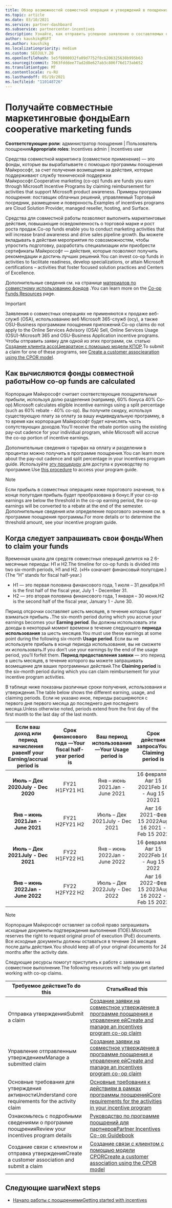 ```yaml
---
title: Обзор возможностей совместной операции и утверждений в поощрениях
ms.topic: article
ms.date: 03/10/2021
ms.service: partner-dashboard
ms.subservice: partnercenter-incentives
description: Узнайте, как отправить успешное заявление о составляемых операциях для поощрения, организуя соответствующую документацию, счета, заявления и подтверждение выполнения.
author: kaushikgMSFT
ms.author: kaushikg
ms.localizationpriority: medium
ms.custom: SEOJULY.20
ms.openlocfilehash: 5e5f8000032fa09d7752f8c6206325630b995b63
ms.sourcegitcommit: 7063fdddee77ad2d8e627ab3c806f76d173ab652
ms.translationtype: MT
ms.contentlocale: ru-RU
ms.lasthandoff: 05/19/2021
ms.locfileid: "110148726"
---
```

# <a name="earn-cooperative-marketing-funds"></a><span data-ttu-id="73327-103">Получайте совместные маркетинговые фонды</span><span class="sxs-lookup"><span data-stu-id="73327-103">Earn cooperative marketing funds</span></span>

<span data-ttu-id="73327-104">**Соответствующие роли**: администратор поощрения | Пользователь поощрения</span><span class="sxs-lookup"><span data-stu-id="73327-104">**Appropriate roles**: Incentives admin | Incentives user</span></span>

<span data-ttu-id="73327-105">Средства совместной маркетинга (совместное применение) — это фонды, которые вы вырабатываете с помощью программы поощрения Майкрософт, за счет получения возмещения за действия, которые поддерживают службу технической поддержки Майкрософт.</span><span class="sxs-lookup"><span data-stu-id="73327-105">Cooperative marketing (co-op) funds are funds you earn through Microsoft Incentive Programs by claiming reimbursement for activities that support Microsoft product awareness.</span></span> <span data-ttu-id="73327-106">Примеры программ поощрения: поставщик облачных решений, управляемый Торговый посредник, размещение и поверхность.</span><span class="sxs-lookup"><span data-stu-id="73327-106">Examples of incentives programs are Cloud Solution Provider, managed reseller, hosting, and Surface.</span></span>

<span data-ttu-id="73327-107">Средства для совместной работы позволяют выполнять маркетинговые действия, повышающие осведомленность о торговой марке и рост роста продаж.</span><span class="sxs-lookup"><span data-stu-id="73327-107">Co-op funds enable you to conduct marketing activities that will increase brand awareness and drive sales pipeline growth.</span></span> <span data-ttu-id="73327-108">Вы можете вкладывать в действия мероприятия по совозможностям, чтобы упростить подготовку, разработать специализации или приобрести сертификаты Майкрософт — действия, которые позволяют получить рекомендации и достичь лучших решений.</span><span class="sxs-lookup"><span data-stu-id="73327-108">You can invest co-op funds in activities to facilitate readiness, develop specializations, or attain Microsoft certifications – activities that foster focused solution practices and Centers of Excellence.</span></span>

<span data-ttu-id="73327-109">Дополнительные сведения см. на странице [материалов по совместному использованию фондов](https://partner.microsoft.com/asset/collection/co-op-funds-resources#/) .</span><span class="sxs-lookup"><span data-stu-id="73327-109">You can learn more on the [Co-op Funds Resources](https://partner.microsoft.com/asset/collection/co-op-funds-resources#/) page.</span></span>

>[!Important]
><span data-ttu-id="73327-110">Заявления о совместных операциях не применяются к продаже веб-служб (OSA), использованию веб Microsoft 365-служб (осу), а также OSU-Business программам поощрения приложений.</span><span class="sxs-lookup"><span data-stu-id="73327-110">Co-op claims do not apply to the Online Services Advisory (OSA) Sell, Online Services Usage (OSU)-Microsoft 365 and OSU-Business Application incentive programs.</span></span> <span data-ttu-id="73327-111">Чтобы отправить заявку для одной из этих программ, см. статью [Создание клиента ассоЦиеаратион с помощью модели КПОР](submit-osa-claim.md).</span><span class="sxs-lookup"><span data-stu-id="73327-111">To submit a claim for one of these programs, see [Create a customer associearation using the CPOR model](submit-osa-claim.md).</span></span>

## <a name="how-co-op-funds-are-calculated"></a><span data-ttu-id="73327-112">Как вычисляются фонды совместной работы</span><span class="sxs-lookup"><span data-stu-id="73327-112">How co-op funds are calculated</span></span>

<span data-ttu-id="73327-113">Корпорация Майкрософт считает соответствующие поощрительные прибыли, используя долю разделения (например, 60% бонуса 40% Co-op).</span><span class="sxs-lookup"><span data-stu-id="73327-113">Microsoft calculates eligible incentive earnings using a split percentage (such as 60% rebate - 40% co-op).</span></span> <span data-ttu-id="73327-114">Вы получите скидку, используя существующую плату за оплату за вашу индивидуальную программу, в то время как корпорация Майкрософт будет начислять часть сопутствующих доходов.</span><span class="sxs-lookup"><span data-stu-id="73327-114">You’ll receive the rebate portion using the existing pay-out cadence for your individual program, while Microsoft will accrue the co-op portion of incentive earnings.</span></span>

<span data-ttu-id="73327-115">Дополнительные сведения о тарифах на оплату и разделении в процентах можно получить в программе поощрения.</span><span class="sxs-lookup"><span data-stu-id="73327-115">You can learn more about the pay-out cadence and split percentage in your incentives program guide.</span></span> <span data-ttu-id="73327-116">Используйте [эту процедуру](incentives-determined-your-program-eligibility.md) для доступа к руководству по программе.</span><span class="sxs-lookup"><span data-stu-id="73327-116">Use [this procedure](incentives-determined-your-program-eligibility.md) to access your program guide.</span></span>

>[!NOTE]
><span data-ttu-id="73327-117">Если прибыль в совместных операциях ниже порогового значения, то в конце полугодия прибыль будет преобразована в бонус.</span><span class="sxs-lookup"><span data-stu-id="73327-117">If your co-op earnings are below the threshold in the co-op earning period, the co-op earnings will be converted to a rebate at the end of the semester.</span></span> <span data-ttu-id="73327-118">Дополнительные сведения или определение порогового значения см. в программе поощрения программы.</span><span class="sxs-lookup"><span data-stu-id="73327-118">For more details or to determine the threshold amount, see your incentive program guide.</span></span>

## <a name="when-to-claim-your-funds"></a><span data-ttu-id="73327-119">Когда следует запрашивать свои фонды</span><span class="sxs-lookup"><span data-stu-id="73327-119">When to claim your funds</span></span>

<span data-ttu-id="73327-120">Временная шкала для средств совместных операций делится на 2 6-месячные периоды: H1 и H2.</span><span class="sxs-lookup"><span data-stu-id="73327-120">The timeline for co-op funds is divided into two six-month periods, H1 and H2.</span></span> <span data-ttu-id="73327-121">(«H» означает финансовый полугодие.)</span><span class="sxs-lookup"><span data-stu-id="73327-121">(The “H” stands for fiscal half-year.)</span></span>

- <span data-ttu-id="73327-122">H1 — это первая половина финансового года, 1 июля – 31 декабря.</span><span class="sxs-lookup"><span data-stu-id="73327-122">H1 is the first half of the fiscal year, July 1 - December 31.</span></span>
- <span data-ttu-id="73327-123">H2 — это вторая половина финансового года, 1 января – 30 июня.</span><span class="sxs-lookup"><span data-stu-id="73327-123">H2 is the second half of the fiscal year, January 1 - June 30.</span></span>

<span data-ttu-id="73327-124">Период отсрочки составляет шесть месяцев, в течение которых будет взиматься прибыль **.**</span><span class="sxs-lookup"><span data-stu-id="73327-124">The six-month period during which you accrue your earnings becomes your **Earning period**.</span></span> <span data-ttu-id="73327-125">Вы должны использовать эти доходы в некоторый момент времени в течение следующего **периода использования** за шесть месяцев.</span><span class="sxs-lookup"><span data-stu-id="73327-125">You must use these earnings at some point during the following six-month **Usage period**.</span></span> <span data-ttu-id="73327-126">Если вы не используете прибыль в конце периода использования, вы не сможете их использовать.</span><span class="sxs-lookup"><span data-stu-id="73327-126">If you don’t use your earnings by the end of the usage period, you’ll forfeit them.</span></span> <span data-ttu-id="73327-127">**Период предоставления заявки** — это период в шесть месяцев, в течение которого вы можете запрашивать возмещение для ваших программных действий.</span><span class="sxs-lookup"><span data-stu-id="73327-127">The **Claiming period** is the six-month period during which you can claim reimbursement for your incentive program activities.</span></span>

<span data-ttu-id="73327-128">В таблице ниже показаны различные сроки получения, использования и утверждения.</span><span class="sxs-lookup"><span data-stu-id="73327-128">The table below shows the different earning, usage, and claiming periods.</span></span> <span data-ttu-id="73327-129">Если не указано иное, периоды расширяются с первого дня первого месяца до последнего дня последнего месяца.</span><span class="sxs-lookup"><span data-stu-id="73327-129">Unless otherwise noted, periods extend from the first day of the first month to the last day of the last month.</span></span>

|  <span data-ttu-id="73327-130">Если ваш доход или период начисления равен</span><span class="sxs-lookup"><span data-stu-id="73327-130">If your Earning/accrual period is</span></span>  |<span data-ttu-id="73327-131">Срок финансового года —</span><span class="sxs-lookup"><span data-stu-id="73327-131">Your fiscal half-year period is</span></span>  |  <span data-ttu-id="73327-132">Ваш период использования —</span><span class="sxs-lookup"><span data-stu-id="73327-132">Your Usage period is</span></span>  |  <span data-ttu-id="73327-133">Срок действия запроса</span><span class="sxs-lookup"><span data-stu-id="73327-133">Your Claiming period is</span></span>  |
| :-----------: | :-----------: | :-----------: | :-----------: |
|<span data-ttu-id="73327-134">**Июль – Дек 2020**</span><span class="sxs-lookup"><span data-stu-id="73327-134">**July - Dec 2020**</span></span>| <span data-ttu-id="73327-135">FY21 H1</span><span class="sxs-lookup"><span data-stu-id="73327-135">FY21 H1</span></span>  |  <span data-ttu-id="73327-136">Янв – июнь 2021</span><span class="sxs-lookup"><span data-stu-id="73327-136">Jan - June 2021</span></span>  |  <span data-ttu-id="73327-137">16 февраля-Авг 15 2021</span><span class="sxs-lookup"><span data-stu-id="73327-137">Feb 16 - Aug 15 2021</span></span>  |
|<span data-ttu-id="73327-138">**Янв – июнь 2021**</span><span class="sxs-lookup"><span data-stu-id="73327-138">**Jan - June 2021**</span></span> |  <span data-ttu-id="73327-139">FY21 H2</span><span class="sxs-lookup"><span data-stu-id="73327-139">FY21 H2</span></span>  |  <span data-ttu-id="73327-140">Июль – Дек 2021</span><span class="sxs-lookup"><span data-stu-id="73327-140">July - Dec 2021</span></span>  |  <span data-ttu-id="73327-141">Авг 16 2021-Фев 15 2022</span><span class="sxs-lookup"><span data-stu-id="73327-141">Aug 16 2021 - Feb 15 2022</span></span>  |
|<span data-ttu-id="73327-142">**Июль – Дек 2021**</span><span class="sxs-lookup"><span data-stu-id="73327-142">**July - Dec 2021**</span></span>|  <span data-ttu-id="73327-143">FY22 H1</span><span class="sxs-lookup"><span data-stu-id="73327-143">FY22 H1</span></span>  |  <span data-ttu-id="73327-144">Янв – июнь 2022</span><span class="sxs-lookup"><span data-stu-id="73327-144">Jan - June 2022</span></span>  |  <span data-ttu-id="73327-145">16 февраля-Авг 15 2022</span><span class="sxs-lookup"><span data-stu-id="73327-145">Feb 16 - Aug 15 2022</span></span>  |
|<span data-ttu-id="73327-146">**Янв – июнь 2022**</span><span class="sxs-lookup"><span data-stu-id="73327-146">**Jan - June 2022**</span></span> |  <span data-ttu-id="73327-147">FY22 H2</span><span class="sxs-lookup"><span data-stu-id="73327-147">FY22 H2</span></span>  |  <span data-ttu-id="73327-148">Июль – Дек 2022</span><span class="sxs-lookup"><span data-stu-id="73327-148">July - Dec 2022</span></span>  |  <span data-ttu-id="73327-149">Авг 16 2022-Фев 15 2023</span><span class="sxs-lookup"><span data-stu-id="73327-149">Aug 16 2022 - Feb 15 2023</span></span>  |

>[!NOTE]
><span data-ttu-id="73327-150">Корпорация Майкрософт оставляет за собой право запрашивать исходные документы подтверждения выполнения (ПОЕ).</span><span class="sxs-lookup"><span data-stu-id="73327-150">Microsoft reserves the right to request original proof of execution (PoE) documents.</span></span> <span data-ttu-id="73327-151">Все исходные документы должны оставаться в течение 24 месяцев после даты действия.</span><span class="sxs-lookup"><span data-stu-id="73327-151">You should keep all of your original documents for 24 months after the activity date.</span></span>

<span data-ttu-id="73327-152">Следующие ресурсы помогут приступить к работе с заявками на совместное выполнение.</span><span class="sxs-lookup"><span data-stu-id="73327-152">The following resources will help you get started working with co-op claims.</span></span>

| <span data-ttu-id="73327-153">Требуемое действие</span><span class="sxs-lookup"><span data-stu-id="73327-153">To do this</span></span> | <span data-ttu-id="73327-154">Статья</span><span class="sxs-lookup"><span data-stu-id="73327-154">Read this</span></span> |
| ------ | ----------- |
| <span data-ttu-id="73327-155">Отправка утверждения</span><span class="sxs-lookup"><span data-stu-id="73327-155">Submit a claim</span></span> |  [<span data-ttu-id="73327-156">Создание заявки на совместное утверждение в программе поощрения и управление ей</span><span class="sxs-lookup"><span data-stu-id="73327-156">Create and manage an incentives program co-op claim</span></span>](create-incentives-claims.md)  |
| <span data-ttu-id="73327-157">Управление отправленным утверждением</span><span class="sxs-lookup"><span data-stu-id="73327-157">Manage a submitted claim</span></span> | [<span data-ttu-id="73327-158">Создание заявки на совместное утверждение в программе поощрения и управление ей</span><span class="sxs-lookup"><span data-stu-id="73327-158">Create and manage an incentives program co-op claim</span></span>](create-incentives-claims.md)    |
| <span data-ttu-id="73327-159">Основные требования для утверждения активности</span><span class="sxs-lookup"><span data-stu-id="73327-159">Understand core requirements for the activity claim</span></span> | [<span data-ttu-id="73327-160">Основные требования к действиям в рамках программы поощрений</span><span class="sxs-lookup"><span data-stu-id="73327-160">Core requirements for the activities in your incentive program</span></span>](core-requirements.md)   |
| <span data-ttu-id="73327-161">Ознакомьтесь с подробными сведениями о программе поощрения</span><span class="sxs-lookup"><span data-stu-id="73327-161">Review your incentives program details</span></span> | [<span data-ttu-id="73327-162">Руководство по программе поощрений для партнеров</span><span class="sxs-lookup"><span data-stu-id="73327-162">Partner Incentives Co-op Guidebook</span></span>](https://assetsprod.microsoft.com/co-op-guidebook.pdf)  |
| <span data-ttu-id="73327-163">Создание связи с клиентом и отправка утверждения</span><span class="sxs-lookup"><span data-stu-id="73327-163">Create a customer association and submit a claim</span></span> | [<span data-ttu-id="73327-164">Создание связи с клиентом с помощью модели CPOR</span><span class="sxs-lookup"><span data-stu-id="73327-164">Create a customer association using the CPOR model</span></span>](submit-osa-claim.md)   |

## <a name="next-steps"></a><span data-ttu-id="73327-165">Следующие шаги</span><span class="sxs-lookup"><span data-stu-id="73327-165">Next steps</span></span>

- [<span data-ttu-id="73327-166">Начало работы с поощрениями</span><span class="sxs-lookup"><span data-stu-id="73327-166">Getting started with incentives</span></span>](incentives-get-started-intro.md)
